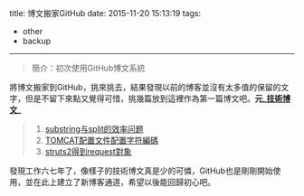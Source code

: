 title: 博文搬家GitHub
date: 2015-11-20 15:13:19
tags: 
- other
- backup
---

> 簡介：初次使用GitHub博文系統

<!--more-->  

將博文搬家到GitHub，挑來挑去，結果發現以前的博客並沒有太多值的保留的文字，但是不留下來點又覺得可惜，挑幾篇放到這裡作為第一篇博文吧。**元_[技術博文](http://myhongkongzhen.iteye.com/)_**

> 1. [substring与split的效率问题](http://myhongkongzhen.iteye.com/blog/1607679)
> 2. [TOMCAT配置文件配置字符編碼](http://myhongkongzhen.iteye.com/blog/574833)
> 3. [struts2得到request對象](http://myhongkongzhen.iteye.com/blog/554579) 

發現工作六七年了，像樣子的技術博文真是少的可憐，GitHub也是剛剛開始使用，並在此上建立了新博客通道，希望以後能回歸初心吧。

<br><br><br><br>
